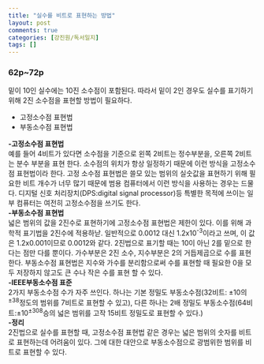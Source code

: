 ```yaml
---
title: "실수를 비트로 표현하는 방법"   
layout: post    
comments: true  
categories: [강진원/독서일지]
tags: []
---
```


### 62p~72p
밑이 10인 실수에는 10진 소수점이 포함된다. 따라서 밑이 2인 경우도 실수를 표기하기 위해 2진 소수점을 표현할 방법이 필요하다.
* 고정소수점 표현법
* 부동소수점 표현법

**-고정소수점 표현법**   
예를 들어 4비트가 있다면 소수점을 기준으로 왼쪽 2비트는 정수부분을, 오른쪽 2비트는 분수 부분을 표현 한다. 소수점의 위치가 항상 일정하기 때문에 이런 방식을 고정소수점 표현법이라 한다. 고정 소수점 표현법은 쓸모 있는 범위의 실숫값을 표현하기 위해 필요한 비트 개수가 너무 많기 때문에 범용 컴퓨터에서 이런 방식을 사용하는 경우는 드물다. 디지털 신호 처리장치(DPS:digital signal processor)등 특별한 목적에 쓰이는 일부 컴퓨터는 여전히 고정소수점을 쓰기도 한다.   
**-부동소수점 표현법**   
넓은 범위의 값을 2진수로 표현하기에 고정소수점 표현법은 제한이 있다. 이를 위해 과학적 표기법을 2진수에 적용하낟. 일반적으로 0.0012 대신 1.2x10<sup>-3</sup>이라고 쓰며, 이 값은 1.2x0.001이므로 0.0012와 같다. 2진법으로 표기할 때는 10이 아닌 2를 밑으로 한다는 점만 다를 뿐이다. 가수부분은 2진 소수, 지수부분은 2의 거듭제곱으로 수를 표현한다. 부동소수점 표현법은 지수와 가수를 분리함으로써 수를 표현할 때 필요한 0을 모두 저장하지 않고도 큰 수나 작은 수를 표현 할 수 있다.   
**-IEEE부동소수점 표준**   
2가지 부동소수점 수가 자주 쓰인다. 하나는 기본 정밀도 부동소수점(32비트: ±10의<sup>±38</sup>정도의 범위를 7비트로 표현할 수 있고), 다른 하나는 2배 정밀도 부동소수점(64비트:±10<sup>±308</sup>승의 넓은 범위를 고작 15비트 정밀도로 표현할 수 있다.)    
**-정리**  
2진법으로 실수를 표현할 때, 고정소수점 표현법 같은 경우는 넓은 범위의 숫자를 비트로 표현하는데 어려움이 있다. 그에 대한 대안으로 부동소수점으로 광범위한 범위를 비트로 표현할 수 있다.

